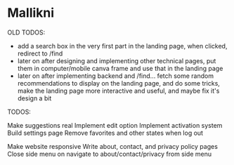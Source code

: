 # Mallikni

OLD TODOS:

-   add a search box in the very first part in the landing page, when clicked, redirect to /find
-   later on after designing and implementing other technical pages, put them in computer/mobile canva frame and use that in the landing page
-   later on after implementing backend and /find... fetch some random recommendations to display on the landing page, and do some tricks, make the landing page more interactive and useful, and maybe fix it's design a bit

TODOS:

Make suggestions real
Implement edit option
Implement activation system
Build settings page
Remove favorites and other states when log out

Make website responsive
Write about, contact, and privacy policy pages
Close side menu on navigate to about/contact/privacy from side menu
